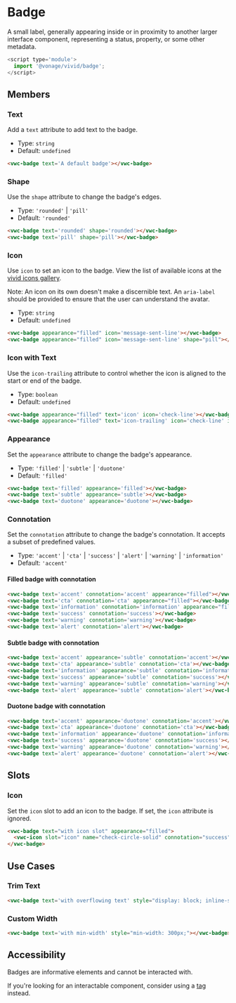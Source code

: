 # Badge

A small label, generally appearing inside or in proximity to another larger interface component, representing a status, property, or some other metadata.

```js
<script type='module'>
  import '@vonage/vivid/badge';
</script>
```

## Members

### Text

Add a `text` attribute to add text to the badge.

- Type: `string`
- Default: `undefined`

```html preview
<vwc-badge text='A default badge'></vwc-badge>
```


### Shape

Use the `shape` attribute to change the badge's edges.

- Type: `'rounded'` | `'pill'`
- Default: `'rounded'`

```html preview
<vwc-badge text='rounded' shape='rounded'></vwc-badge>
<vwc-badge text='pill' shape='pill'></vwc-badge>
```

### Icon

Use `icon` to set an icon to the badge.
View the list of available icons at the [vivid icons gallery](../../icons/icons-gallery).

Note: An icon on its own doesn't make a discernible text. An `aria-label` should be provided to ensure that the user can understand the avatar.

- Type: `string`
- Default: `undefined`

```html preview
<vwc-badge appearance="filled" icon='message-sent-line'></vwc-badge>
<vwc-badge appearance="filled" icon='message-sent-line' shape="pill"></vwc-badge>
```

### Icon with Text

Use the `icon-trailing` attribute to control whether the icon is aligned to the start or end of the badge.

- Type: `boolean`
- Default: `undefined`

```html preview
<vwc-badge appearance="filled" text='icon' icon='check-line'></vwc-badge>
<vwc-badge appearance="filled" text='icon-trailing' icon='check-line' icon-trailing></vwc-badge>
```

### Appearance

Set the `appearance` attribute to change the badge's appearance.

- Type: `'filled'` | `'subtle'` | `'duotone'`
- Default: `'filled'`

```html preview
<vwc-badge text='filled' appearance='filled'></vwc-badge>
<vwc-badge text='subtle' appearance='subtle'></vwc-badge>
<vwc-badge text='duotone' appearance='duotone'></vwc-badge>
```

### Connotation

Set the `connotation` attribute to change the badge's connotation.
It accepts a subset of predefined values.

- Type: `'accent'` | `'cta'` | `'success'` | `'alert'` | `'warning'` | `'information'`
- Default: `'accent'`

#### Filled badge with connotation

```html preview
<vwc-badge text='accent' connotation='accent' appearance="filled"></vwc-badge>
<vwc-badge text='cta' connotation='cta' appearance="filled"></vwc-badge>
<vwc-badge text='information' connotation='information' appearance="filled"></vwc-badge>
<vwc-badge text='success' connotation='success'></vwc-badge>
<vwc-badge text='warning' connotation='warning'></vwc-badge>
<vwc-badge text='alert' connotation='alert'></vwc-badge>
```

#### Subtle badge with connotation

```html preview
<vwc-badge text='accent' appearance='subtle' connotation='accent'></vwc-badge>
<vwc-badge text='cta' appearance='subtle' connotation='cta'></vwc-badge>
<vwc-badge text='information' appearance='subtle' connotation='information'></vwc-badge>
<vwc-badge text='success' appearance='subtle' connotation='success'></vwc-badge>
<vwc-badge text='warning' appearance='subtle' connotation='warning'></vwc-badge>
<vwc-badge text='alert' appearance='subtle' connotation='alert'></vwc-badge>
```

#### Duotone badge with connotation

```html preview
<vwc-badge text='accent' appearance='duotone' connotation='accent'></vwc-badge>
<vwc-badge text='cta' appearance='duotone' connotation='cta'></vwc-badge>
<vwc-badge text='information' appearance='duotone' connotation='information'></vwc-badge>
<vwc-badge text='success' appearance='duotone' connotation='success'></vwc-badge>
<vwc-badge text='warning' appearance='duotone' connotation='warning'></vwc-badge>
<vwc-badge text='alert' appearance='duotone' connotation='alert'></vwc-badge>
```

## Slots

### Icon

Set the `icon` slot to add an icon to the badge.
If set, the `icon` attribute is ignored.

```html preview
<vwc-badge text="with icon slot" appearance="filled">
  <vwc-icon slot="icon" name="check-circle-solid" connotation="success"></vwc-icon>
</vwc-badge>
```

## Use Cases

### Trim Text
```html preview
<vwc-badge text='with overflowing text' style="display: block; inline-size: 60px;"></vwc-badge>
```

### Custom Width
```html preview
<vwc-badge text='with min-width' style="min-width: 300px;"></vwc-badge>
```

## Accessibility

Badges are informative elements and cannot be interacted with.

If you're looking for an interactable component, consider using a [tag](../tag) instead.
